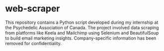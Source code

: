 # web-scraper
This repository contains a Python script developed during my internship at the Psychedelic Association of Canada. The project involved data scraping from platforms like Keela and Mailchimp using Selenium and BeautifulSoup to build email marketing insights. Company-specific information has been removed for confidentiality.
